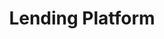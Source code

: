 ---
title: Lending Platform
id: lending-platform
sidebar_position: 3
displayed_sidebar: sequence
---